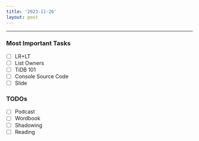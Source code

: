 ```yaml
---
title: '2023-11-26'
layout: post
---
```


---

### Most Important Tasks

- [ ] LR+LT
- [ ] List Owners
- [ ] TiDB 101
- [ ] Console Source Code
- [ ] Slide

### TODOs

- [ ] Podcast
- [ ] Wordbook
- [ ] Shadowing
- [ ] Reading
